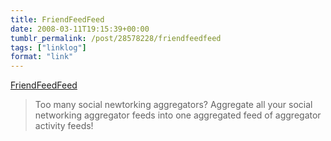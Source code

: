 ```yaml
---
title: FriendFeedFeed
date: 2008-03-11T19:15:39+00:00
tumblr_permalink: /post/28578228/friendfeedfeed
tags: ["linklog"]
format: "link"
---
```


[FriendFeedFeed][1]

> Too many social newtorking aggregators? Aggregate all your social networking aggregator feeds into one aggregated feed of aggregator activity feeds!

[1]: http://www.friendfeedfeed.com/
